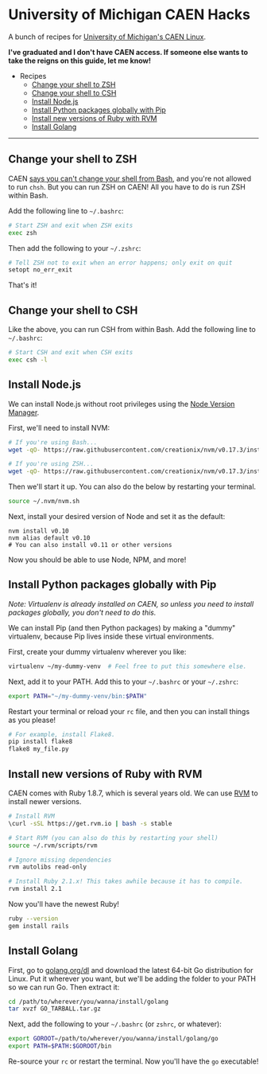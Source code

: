 University of Michigan CAEN Hacks
=================================

A bunch of recipes for [University of Michigan's CAEN Linux](http://caen.engin.umich.edu/faqs/linux).

**I've graduated and I don't have CAEN access. If someone else wants to take the reigns on this guide, let me know!**

* Recipes
  * [Change your shell to ZSH](#change-your-shell-to-zsh)
  * [Change your shell to CSH](#change-your-shell-to-csh)
  * [Install Node.js](#install-nodejs)
  * [Install Python packages globally with Pip](#install-python-packages-globally-with-pip)
  * [Install new versions of Ruby with RVM](#install-new-versions-of-ruby-with-rvm)
  * [Install Golang](#install-golang)


************


Change your shell to ZSH
------------------------

CAEN [says you can't change your shell from Bash](http://caen.engin.umich.edu/faqs/linux#switchshell), and you're not allowed to run `chsh`. But you can run ZSH on CAEN! All you have to do is run ZSH within Bash.

Add the following line to `~/.bashrc`:

```bash
# Start ZSH and exit when ZSH exits
exec zsh
```

Then add the following to your `~/.zshrc`:

```sh
# Tell ZSH not to exit when an error happens; only exit on quit
setopt no_err_exit
```

That's it!

Change your shell to CSH
------------------------

Like the above, you can run CSH from within Bash. Add the following line to `~/.bashrc`:


```bash
# Start CSH and exit when CSH exits
exec csh -l
```

Install Node.js
---------------

We can install Node.js without root privileges using the [Node Version Manager](https://github.com/creationix/nvm).

First, we'll need to install NVM:

```sh
# If you're using Bash...
wget -qO- https://raw.githubusercontent.com/creationix/nvm/v0.17.3/install.sh | bash

# If you're using ZSH...
wget -qO- https://raw.githubusercontent.com/creationix/nvm/v0.17.3/install.sh | PROFILE=~/.zshrc bash
```

Then we'll start it up. You can also do the below by restarting your terminal.

```sh
source ~/.nvm/nvm.sh
```

Next, install your desired version of Node and set it as the default:

```
nvm install v0.10
nvm alias default v0.10
# You can also install v0.11 or other versions
```

Now you should be able to use Node, NPM, and more!

Install Python packages globally with Pip
-----------------------------------------

*Note: Virtualenv is already installed on CAEN, so unless you need to install packages globally, you don't need to do this.*

We can install Pip (and then Python packages) by making a "dummy" virtualenv, because Pip lives inside these virtual environments.

First, create your dummy virtualenv wherever you like:

```sh
virtualenv ~/my-dummy-venv  # Feel free to put this somewhere else.
```

Next, add it to your PATH. Add this to your `~/.bashrc` or your `~/.zshrc`:

```sh
export PATH="~/my-dummy-venv/bin:$PATH"
```

Restart your terminal or reload your `rc` file, and then you can install things as you please!

```sh
# For example, install Flake8.
pip install flake8
flake8 my_file.py
```

Install new versions of Ruby with RVM
-------------------------------------

CAEN comes with Ruby 1.8.7, which is several years old. We can use [RVM](http://rvm.io/) to install newer versions.

```sh
# Install RVM
\curl -sSL https://get.rvm.io | bash -s stable

# Start RVM (you can also do this by restarting your shell)
source ~/.rvm/scripts/rvm

# Ignore missing dependencies
rvm autolibs read-only

# Install Ruby 2.1.x! This takes awhile because it has to compile.
rvm install 2.1
```

Now you'll have the newest Ruby!

```sh
ruby --version
gem install rails
```

Install Golang
--------------

First, go to [golang.org/dl](https://golang.org/dl/) and download the latest 64-bit Go distribution for Linux. Put it wherever you want, but we'll be adding the folder to your PATH so we can run Go. Then extract it:

```sh
cd /path/to/wherever/you/wanna/install/golang
tar xvzf GO_TARBALL.tar.gz
```

Next, add the following to your `~/.bashrc` (or `zshrc`, or whatever):

```sh
export GOROOT=/path/to/wherever/you/wanna/install/golang/go
export PATH=$PATH:$GOROOT/bin
```

Re-source your `rc` or restart the terminal. Now you'll have the `go` executable!
